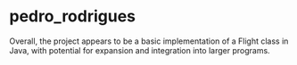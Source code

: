 # pedro_rodrigues
Overall, the project appears to be a basic implementation of a Flight class in Java, with potential for expansion and integration into larger programs.
